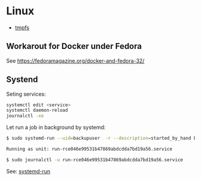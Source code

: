 
Linux
=====

* [tmpfs](linux/tmpfs.md)


Workarout for Docker under Fedora
---------------------------------

See https://fedoramagazine.org/docker-and-fedora-32/

Systend
-------

Seting services:

```bash
systemctl edit <service>
systemctl daemon-reload
journalctl -xe
```


Let run a job in background by systemd:

```bash
$ sudo systemd-run --uid=backupuser  -r --description=started_by_hand bash  -x  /opt/scripts/backup.sh

Running as unit: run-rce046e99531b47869abdcdda7bd19a56.service

$ sudo journalctl -u run-rce046e99531b47869abdcdda7bd19a56.service
```

See: [systemd-run](https://www.freedesktop.org/software/systemd/man/systemd-run.html)